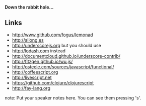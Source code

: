 #### Down the rabbit hole...
##  Links

- http://www.github.com/fogus/lemonad
- http://allong.es
- http://underscorejs.org but you should use
- http://lodash.com instead
- http://documentcloud.github.io/underscore-contrib/
- http://fitzgen.github.io/wu.js/
- http://osteele.com/sources/javascript/functional/
- http://coffeescript.org
- http://livescript.net
- https://github.com/clojure/clojurescript
- http://fay-lang.org

note:
    Put your speaker notes here.
    You can see them pressing 's'.
